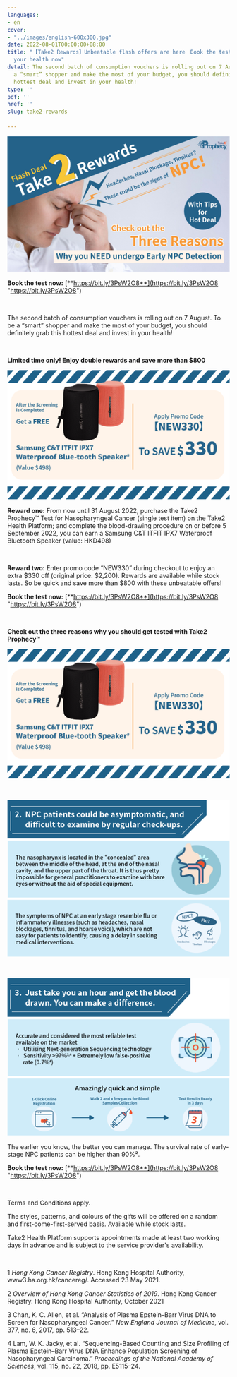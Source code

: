 ```yaml
---
languages:
- en
cover:
- "../images/english-600x300.jpg"
date: 2022-08-01T00:00:00+08:00
title: "【Take2 Rewards】Unbeatable flash offers are here　Book the test and invest in
  your health now"
detail: The second batch of consumption vouchers is rolling out on 7 August. To be
  a “smart” shopper and make the most of your budget, you should definitely grab this
  hottest deal and invest in your health!
type: ''
pdf: ''
href: ''
slug: take2-rewards

---
```

![](../images/edmbanner-english.jpg)

**Book the test now:** [**https://bit.ly/3PsW2O8**](https://bit.ly/3PsW2O8 "https://bit.ly/3PsW2O8")

<br/>

The second batch of consumption vouchers is rolling out on 7 August. To be a “smart” shopper and make the most of your budget, you should definitely grab this hottest deal and invest in your health!

<br/>

**Limited time only! Enjoy double rewards and save more than $800**

![](../images/cw_reward_en.png)

**Reward one:** From now until 31 August 2022, purchase the Take2 Prophecy™ Test for Nasopharyngeal Cancer (single test item) on the Take2 Health Platform; and complete the blood-drawing procedure on or before 5 September 2022, you can earn a Samsung C&T ITFIT IPX7 Waterproof Bluetooth Speaker (value: HKD498)

<br/>

**Reward two:** Enter promo code “NEW330” during checkout to enjoy an extra $330 off (original price: $2,200). Rewards are available while stock lasts. So be quick and save more than $800 with these unbeatable offers!

**Book the test now:** [**https://bit.ly/3PsW2O8**](https://bit.ly/3PsW2O8 "https://bit.ly/3PsW2O8")

<br/>

**Check out the three reasons why you should get tested with Take2 Prophecy™**

![](../images/asset-4.png)

<br/>

![](../images/asset-5.png)

<br/>

![](../images/asset-6.png)

The earlier you know, the better you can manage. The survival rate of early-stage NPC patients can be higher than 90%².

**Book the test now:** [**https://bit.ly/3PsW2O8**](https://bit.ly/3PsW2O8 "https://bit.ly/3PsW2O8")

<br/>

Terms and Conditions apply.

The styles, patterns, and colours of the gifts will be offered on a random and first-come-first-served basis. Available while stock lasts.

Take2 Health Platform supports appointments made at least two working days in advance and is subject to the service provider's availability.

<br/>

1 _Hong Kong Cancer Registry_. Hong Kong Hospital Authority, www3.ha.org.hk/cancereg/. Accessed 23 May 2021.

2 _Overview of Hong Kong Cancer Statistics of 2019_. Hong Kong Cancer Registry. Hong Kong Hospital Authority, October 2021

3 Chan, K. C. Allen, et al. “Analysis of Plasma Epstein–Barr Virus DNA to Screen for Nasopharyngeal Cancer.” _New England Journal of Medicine_, vol. 377, no. 6, 2017, pp. 513–22.

4 Lam, W. K. Jacky, et al. “Sequencing-Based Counting and Size Profiling of Plasma Epstein–Barr Virus DNA Enhance Population Screening of Nasopharyngeal Carcinoma.” _Proceedings of the National_ _Academy of Sciences_, vol. 115, no. 22, 2018, pp. E5115–24.